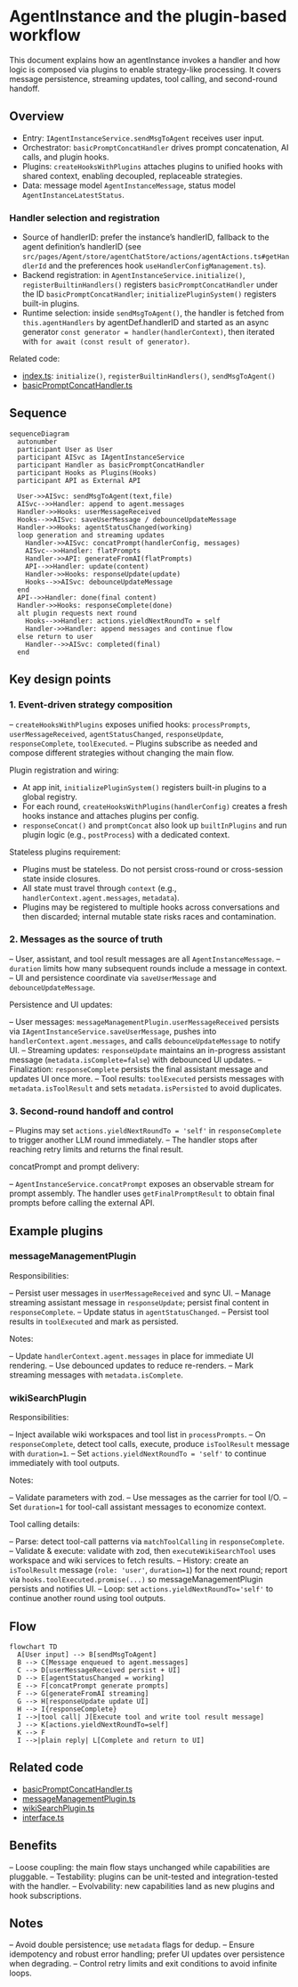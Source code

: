 # AgentInstance and the plugin-based workflow

This document explains how an agentInstance invokes a handler and how logic is composed via plugins to enable strategy-like processing. It covers message persistence, streaming updates, tool calling, and second-round handoff.

## Overview

- Entry: `IAgentInstanceService.sendMsgToAgent` receives user input.
- Orchestrator: `basicPromptConcatHandler` drives prompt concatenation, AI calls, and plugin hooks.
- Plugins: `createHooksWithPlugins` attaches plugins to unified hooks with shared context, enabling decoupled, replaceable strategies.
- Data: message model `AgentInstanceMessage`, status model `AgentInstanceLatestStatus`.

### Handler selection and registration

- Source of handlerID: prefer the instance’s handlerID, fallback to the agent definition’s handlerID (see `src/pages/Agent/store/agentChatStore/actions/agentActions.ts#getHandlerId` and the preferences hook `useHandlerConfigManagement.ts`).
- Backend registration: in `AgentInstanceService.initialize()`, `registerBuiltinHandlers()` registers `basicPromptConcatHandler` under the ID `basicPromptConcatHandler`; `initializePluginSystem()` registers built-in plugins.
- Runtime selection: inside `sendMsgToAgent()`, the handler is fetched from `this.agentHandlers` by agentDef.handlerID and started as an async generator `const generator = handler(handlerContext)`, then iterated with `for await (const result of generator)`.

Related code:

- [index.ts](../../src/services/agentInstance/index.ts): `initialize()`, `registerBuiltinHandlers()`, `sendMsgToAgent()`
- [basicPromptConcatHandler.ts](../../src/services/agentInstance/buildInAgentHandlers/basicPromptConcatHandler.ts)

## Sequence

```mermaid
sequenceDiagram
  autonumber
  participant User as User
  participant AISvc as IAgentInstanceService
  participant Handler as basicPromptConcatHandler
  participant Hooks as Plugins(Hooks)
  participant API as External API

  User->>AISvc: sendMsgToAgent(text,file)
  AISvc-->>Handler: append to agent.messages
  Handler->>Hooks: userMessageReceived
  Hooks-->>AISvc: saveUserMessage / debounceUpdateMessage
  Handler->>Hooks: agentStatusChanged(working)
  loop generation and streaming updates
    Handler->>AISvc: concatPrompt(handlerConfig, messages)
    AISvc-->>Handler: flatPrompts
    Handler->>API: generateFromAI(flatPrompts)
    API-->>Handler: update(content)
    Handler->>Hooks: responseUpdate(update)
    Hooks-->>AISvc: debounceUpdateMessage
  end
  API-->>Handler: done(final content)
  Handler->>Hooks: responseComplete(done)
  alt plugin requests next round
    Hooks-->>Handler: actions.yieldNextRoundTo = self
    Handler->>Handler: append messages and continue flow
  else return to user
    Handler-->>AISvc: completed(final)
  end
```

## Key design points

### 1. Event-driven strategy composition

– `createHooksWithPlugins` exposes unified hooks: `processPrompts`, `userMessageReceived`, `agentStatusChanged`, `responseUpdate`, `responseComplete`, `toolExecuted`.
– Plugins subscribe as needed and compose different strategies without changing the main flow.

Plugin registration and wiring:

- At app init, `initializePluginSystem()` registers built-in plugins to a global registry.
- For each round, `createHooksWithPlugins(handlerConfig)` creates a fresh hooks instance and attaches plugins per config.
- `responseConcat()` and `promptConcat` also look up `builtInPlugins` and run plugin logic (e.g., `postProcess`) with a dedicated context.

Stateless plugins requirement:

- Plugins must be stateless. Do not persist cross-round or cross-session state inside closures.
- All state must travel through `context` (e.g., `handlerContext.agent.messages`, `metadata`).
- Plugins may be registered to multiple hooks across conversations and then discarded; internal mutable state risks races and contamination.

### 2. Messages as the source of truth

– User, assistant, and tool result messages are all `AgentInstanceMessage`.
– `duration` limits how many subsequent rounds include a message in context.
– UI and persistence coordinate via `saveUserMessage` and `debounceUpdateMessage`.

Persistence and UI updates:

– User messages: `messageManagementPlugin.userMessageReceived` persists via `IAgentInstanceService.saveUserMessage`, pushes into `handlerContext.agent.messages`, and calls `debounceUpdateMessage` to notify UI.
– Streaming updates: `responseUpdate` maintains an in-progress assistant message (`metadata.isComplete=false`) with debounced UI updates.
– Finalization: `responseComplete` persists the final assistant message and updates UI once more.
– Tool results: `toolExecuted` persists messages with `metadata.isToolResult` and sets `metadata.isPersisted` to avoid duplicates.

### 3. Second-round handoff and control

– Plugins may set `actions.yieldNextRoundTo = 'self'` in `responseComplete` to trigger another LLM round immediately.
– The handler stops after reaching retry limits and returns the final result.

concatPrompt and prompt delivery:

– `AgentInstanceService.concatPrompt` exposes an observable stream for prompt assembly. The handler uses `getFinalPromptResult` to obtain final prompts before calling the external API.

## Example plugins

### messageManagementPlugin

Responsibilities:

– Persist user messages in `userMessageReceived` and sync UI.
– Manage streaming assistant message in `responseUpdate`; persist final content in `responseComplete`.
– Update status in `agentStatusChanged`.
– Persist tool results in `toolExecuted` and mark as persisted.

Notes:

– Update `handlerContext.agent.messages` in place for immediate UI rendering.
– Use debounced updates to reduce re-renders.
– Mark streaming messages with `metadata.isComplete`.

### wikiSearchPlugin

Responsibilities:

– Inject available wiki workspaces and tool list in `processPrompts`.
– On `responseComplete`, detect tool calls, execute, produce `isToolResult` message with `duration=1`.
– Set `actions.yieldNextRoundTo = 'self'` to continue immediately with tool outputs.

Notes:

– Validate parameters with zod.
– Use messages as the carrier for tool I/O.
– Set `duration=1` for tool-call assistant messages to economize context.

Tool calling details:

– Parse: detect tool-call patterns via `matchToolCalling` in `responseComplete`.
– Validate & execute: validate with zod, then `executeWikiSearchTool` uses workspace and wiki services to fetch results.
– History: create an `isToolResult` message (`role: 'user'`, `duration=1`) for the next round; report via `hooks.toolExecuted.promise(...)` so messageManagementPlugin persists and notifies UI.
– Loop: set `actions.yieldNextRoundTo='self'` to continue another round using tool outputs.

## Flow

```mermaid
flowchart TD
  A[User input] --> B[sendMsgToAgent]
  B --> C[Message enqueued to agent.messages]
  C --> D[userMessageReceived persist + UI]
  D --> E[agentStatusChanged = working]
  E --> F[concatPrompt generate prompts]
  F --> G[generateFromAI streaming]
  G --> H[responseUpdate update UI]
  H --> I{responseComplete}
  I -->|tool call| J[Execute tool and write tool result message]
  J --> K[actions.yieldNextRoundTo=self]
  K --> F
  I -->|plain reply| L[Complete and return to UI]
```

## Related code

- [basicPromptConcatHandler.ts](../../src/services/agentInstance/buildInAgentHandlers/basicPromptConcatHandler.ts)
- [messageManagementPlugin.ts](../../src/services/agentInstance/plugins/messageManagementPlugin.ts)
- [wikiSearchPlugin.ts](../../src/services/agentInstance/plugins/wikiSearchPlugin.ts)
- [interface.ts](../../src/services/agentInstance/interface.ts)

## Benefits

– Loose coupling: the main flow stays unchanged while capabilities are pluggable.
– Testability: plugins can be unit-tested and integration-tested with the handler.
– Evolvability: new capabilities land as new plugins and hook subscriptions.

## Notes

– Avoid double persistence; use `metadata` flags for dedup.
– Ensure idempotency and robust error handling; prefer UI updates over persistence when degrading.
– Control retry limits and exit conditions to avoid infinite loops.
